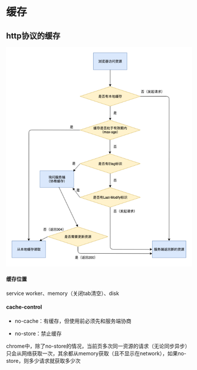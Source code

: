 # 缓存

## http协议的缓存

![http缓存](../resources/web/cache.png)

#### 缓存位置

service worker、memory（关闭tab清空）、disk


#### cache-control

- no-cache：有缓存，但使用前必须先和服务端协商

- no-store：禁止缓存

chrome中，除了no-store的情况，当前页多次同一资源的请求（无论同步异步）只会从网络获取一次，其余都从memory获取（且不显示在network），如果no-store，则多少请求就获取多少次
